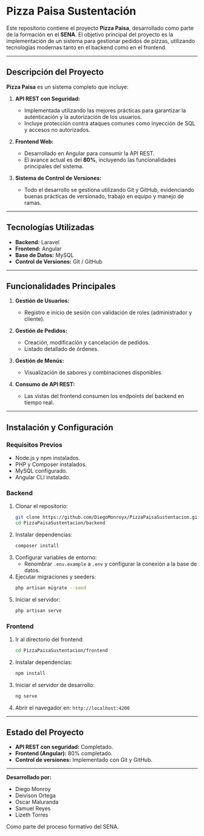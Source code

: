 # Pizza Paisa Sustentación

Este repositorio contiene el proyecto **Pizza Paisa**, desarrollado como parte de la formación en el **SENA**. El objetivo principal del proyecto es la implementación de un sistema para gestionar pedidos de pizzas, utilizando tecnologías modernas tanto en el backend como en el frontend.

---

## Descripción del Proyecto

**Pizza Paisa** es un sistema completo que incluye:

1. **API REST con Seguridad:**
   - Implementada utilizando las mejores prácticas para garantizar la autenticación y la autorización de los usuarios.
   - Incluye protección contra ataques comunes como inyección de SQL y accesos no autorizados.

2. **Frontend Web:**
   - Desarrollado en Angular para consumir la API REST.
   - El avance actual es del **80%**, incluyendo las funcionalidades principales del sistema.

3. **Sistema de Control de Versiones:**
   - Todo el desarrollo se gestiona utilizando Git y GitHub, evidenciando buenas prácticas de versionado, trabajo en equipo y manejo de ramas.

---

## Tecnologías Utilizadas

- **Backend:** Laravel
- **Frontend:** Angular
- **Base de Datos:** MySQL
- **Control de Versiones:** Git / GitHub

---

## Funcionalidades Principales

1. **Gestión de Usuarios:**
   - Registro e inicio de sesión con validación de roles (administrador y cliente).
   
2. **Gestión de Pedidos:**
   - Creación, modificación y cancelación de pedidos.
   - Listado detallado de órdenes.

3. **Gestión de Menús:**
   - Visualización de sabores y combinaciones disponibles.

4. **Consumo de API REST:**
   - Las vistas del frontend consumen los endpoints del backend en tiempo real.

---

## Instalación y Configuración

### Requisitos Previos
- Node.js y npm instalados.
- PHP y Composer instalados.
- MySQL configurado.
- Angular CLI instalado.

### Backend
1. Clonar el repositorio:
   ```bash
   git clone https://github.com/DiegoMonroyx/PizzaPaisaSustentacion.git
   cd PizzaPaisaSustentacion/backend
   ```
2. Instalar dependencias:
   ```bash
   composer install
   ```
3. Configurar variables de entorno:
   - Renombrar `.env.example` a `.env` y configurar la conexión a la base de datos.
4. Ejecutar migraciones y seeders:
   ```bash
   php artisan migrate --seed
   ```
5. Iniciar el servidor:
   ```bash
   php artisan serve
   ```

### Frontend
1. Ir al directorio del frontend:
   ```bash
   cd PizzaPaisaSustentacion/frontend
   ```
2. Instalar dependencias:
   ```bash
   npm install
   ```
3. Iniciar el servidor de desarrollo:
   ```bash
   ng serve
   ```
4. Abrir el navegador en: `http://localhost:4200`

---

## Estado del Proyecto

- **API REST con seguridad:** Completado.
- **Frontend (Angular):** 80% completado.
- **Control de versiones:** Implementado con Git y GitHub.

---

**Desarrollado por:** 
- Diego Monroy
- Deivison Ortega
- Oscar Maluranda
- Samuel Reyes
- Lizeth Torres

Como parte del proceso formativo del SENA.
